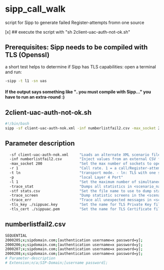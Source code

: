 # sipp_call_walk
script for Sipp to generate failed Register-attempts fromn one source


[x] ## execute the script with "sh 2client-uac-auth-not-ok.sh"



## Prerequisites: Sipp needs to be compiled with TLS (Openssl)

a short test helps to determine if Sipp has TLS capabilities:
 open a terminal and run:
```bash
-sipp -t l1 -sn uas
```

#### If the output says something like "..you must compile with Sipp..." you have to run an extra-round :)


##  2client-uac-auth-not-ok.sh
```bash
#!/bin/bash
sipp -sf client-uac-auth-nok.xml -inf numberlistfail2.csv -max_socket 200 -r 1 52.57.150.213:5061 -t ln -p 5063 -m 200 -l 1 -trace_stat -stf stats.csv -trace_screen -trace_err -tls_key ./sippuac.key -tls_cert ./sippuac.pem
```
##   Parameter description
```bash
  -sf client-uac-auth-nok.xml     "Loads an alternate XML scenario file, use the -sd option to dump embedded scenarios"
  -inf numberlistfail2.csv        "Inject values from an external CSV file during calls into the scenarios"
  -max_socket 200                 "Set the max number of sockets to open simultaneously"
  -r 1                            "Call rate. 1 = a call/Register-attempt/s"
  -t ln                           "transport mode. - ln: TLS with one socket per call"
  -p                              "local Layer 4 Port"
  -l 1                            "Set the maximum number of simultaneous calls"
  -trace_stat                     "Dumps all statistics in <scenario_name>_<pid>.csv file"
  -stf stats.csv                  "Set the file name to use to dump statistics"
  -trace_screen                   "Dump statistic screens in the <scenario_name>_<pid>"
  -trace_err                      "Trace all unexpected messages in <scenario file name>_<pid>_errors.log."
  -tls_key ./sippuac.key          "Set the name for TLS Private Key file"
  -tls_cert ./sippuac.pem         "Set the name for TLS Certificate file"
```

  
## numberlistfail2.csv
```bash
SEQUENTIAL
2000205;x;sipdomain.com;[authentication username=x password=y];
2000206;x;sipdomain.com;[authentication username=x password=y];
2000207;x;sipdomain.com;[authentication username=x password=y];
2000208;x;sipdomain.com;[authentication username=x password=y];
# Parameter-description
# Extension;n/a;SIP-Domain;[username password];
```
